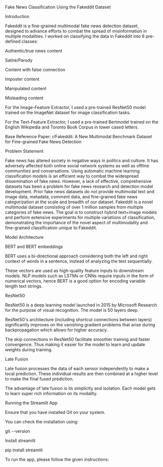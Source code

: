 Fake News Classification Using the Fakeddit Dataset

Introduction

Fakeddit is a fine-grained multimodal fake news detection dataset, designed to advance efforts to combat the spread of misinformation in multiple modalities. I worked on classifying the data in Fakeddit into 6 pre-defined classes:



Authentic/true news content

Satire/Parody

Content with false connection

Imposter content

Manipulated content

Misleading content

For the Image-Feature Extractor, I used a pre-trained ResNet50 model trained on the ImageNet dataset for image classification tasks.

For the Text-Feature Extractor, I used a pre-trained Bertmodel trained on the English Wikipedia and Toronto Book Corpus in lower cased letters.



Base Reference Paper: r/Fakeddit: A New Multimodal Benchmark Dataset for Fine-grained Fake News Detection

Problem Statement

Fake news has altered society in negative ways in politics and culture. It has adversely affected both online social network systems as well as offline communities and conversations. Using automatic machine learning classification models is an efficient way to combat the widespread dissemination of fake news. However, a lack of effective, comprehensive datasets has been a problem for fake news research and detection model development. Prior fake news datasets do not provide multimodal text and image data, metadata, comment data, and fine-grained fake news categorization at the scale and breadth of our dataset. Fakeddit is a novel multimodal dataset consisting of over 1 million samples from multiple categories of fake news. The goal is to construct hybrid text+image models and perform extensive experiments for multiple variations of classification, demonstrating the importance of the novel aspect of multimodality and fine-grained classification unique to Fakeddit.



Model Architecture



BERT and BERT embeddings

BERT uses a bi-directional approach considering both the left and right context of words in a sentence, instead of analyzing the text sequentially.

These vectors are used as high-quality feature inputs to downstream models. NLP models such as LSTMs or CNNs require inputs in the form of numerical vectors, hence BERT is a good option for encoding variable length text strings.

ResNet50

ResNet50 is a deep learning model launched in 2015 by Microsoft Research for the purpose of visual recognition. The model is 50 layers deep.

ResNet50's architecture (including shortcut connections between layers) significantly improves on the vanishing gradient problems that arise during backpropagation which allows for higher accuracy.

The skip connections in ResNet50 facilitate smoother training and faster convergence. Thus making it easier for the model to learn and update weights during training.

Late Fusion

Late fusion processes the data of each sensor independently to make a local prediction. These individual results are then combined at a higher level to make the final fused prediction.

The advantage of late fusion is its simplicity and isolation. Each model gets to learn super rich information on its modality.



Running the Streamlit App



Ensure that you have installed Git on your system. 

You can check the installation using:



git --version



Install streamlit



pip install streamlit



To run the app, please follow the given instructions:



